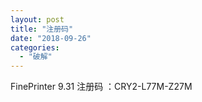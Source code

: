 ```yaml
---
layout: post
title: "注册码"
date: "2018-09-26"
categories: 
  - "破解"
---
```


FinePrinter 9.31 注册码 ：CRY2-L77M-Z27M
